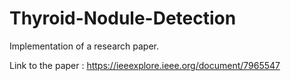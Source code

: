 # Thyroid-Nodule-Detection
Implementation of a research paper.

Link to the paper : https://ieeexplore.ieee.org/document/7965547
